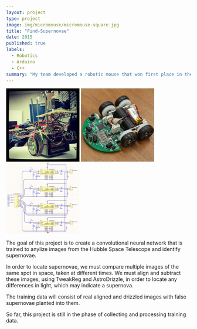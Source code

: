 ```yaml
---
layout: project
type: project
image: img/micromouse/micromouse-square.jpg
title: "Find-Supernovae"
date: 2015
published: true
labels:
  - Robotics
  - Arduino
  - C++
summary: "My team developed a robotic mouse that won first place in the 2015 UH Micromouse competition."
---
```


<div class="text-center p-4">
  <img width="200px" src="../img/micromouse/micromouse-robot.png" class="img-thumbnail" >
  <img width="200px" src="../img/micromouse/micromouse-robot-2.jpg" class="img-thumbnail" >
  <img width="200px" src="../img/micromouse/micromouse-circuit.png" class="img-thumbnail" >
</div>

The goal of this project is to create a convolutional neural network that is trained to anylize images from the Hubble Space Telescope and identify supernovae.

In order to locate supernovae, we must compare multiple images of the same spot in space, taken at different times. We must align and subtract these images, using TweakReg and AstroDrizzle, in order to locate any differences in light, which may indicate a supernova. 

The training data will consist of real aligned and drizzled images with false supernovae planted into them.

So far, this project is still in the phase of collecting and processing training data. 

